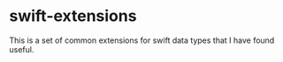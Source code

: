 # swift-extensions

This is a set of common extensions for swift data types that I have found useful.
